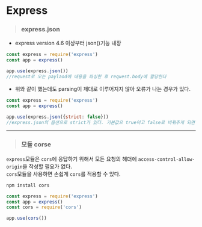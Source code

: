 # Express
> ### express.json
* express version 4.6 이상부터 json()기능 내장 
```js
const express = require('express')
const app = express()

app.use(express.json())
//request로 오는 paylaod에 내용을 파싱한 후 request.body에 할당한다 
```

* 위와 같이 했는데도 parsing이 제대로 이루어지지 않아 오류가 나는 경우가 있다. 

```js
const express = require('express')
const app = express()

app.use(express.json({strict: false}))
//express.json의 옵션으로 strict가 있다. 기본값으 true이고 false로 바꿔주게 되면 모든 타입을 parsing해 준다
```
***
> ### 모듈 corse
`express`모듈은 `cors`에 응답하기 위해서 모든 요청의 헤더에 `access-control-allow-origin`을 작성할 필요가 없다.    
`cors`모듈을 사용하면 손쉽게 `cors`를 적용할 수 있다.
```js
npm install cors
```
```js
const express = require('express')
const app = express()
const cors = require('cors')

app.use(cors())
```